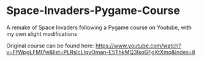 # Space-Invaders-Pygame-Course
A remake of Space Invaders following a Pygame course on Youtube, with my own slight modifications

Original course can be found here: https://www.youtube.com/watch?v=FfWpgLFMI7w&list=PLRsIcLlqvOman-E5ThkMQ3lsoGFgXtXmq&index=8
